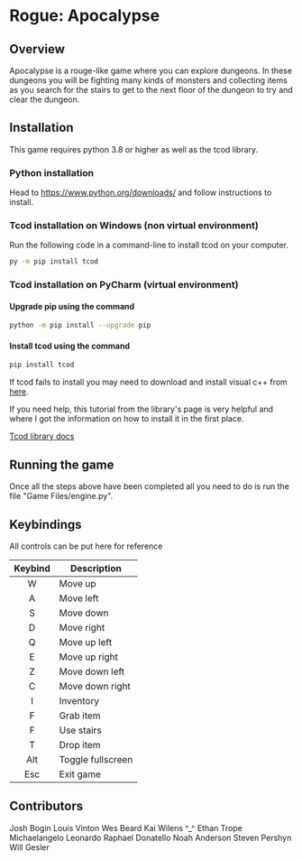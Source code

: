 # Rogue: Apocalypse

## Overview

Apocalypse is a rouge-like game where you can explore dungeons. In these dungeons you will be fighting many kinds of monsters and collecting items as you search for the stairs to get to the next floor of the dungeon to try and clear the dungeon.

## Installation

This game requires python 3.8 or higher as well as the tcod library.

### Python installation

Head to <https://www.python.org/downloads/> and follow instructions to install.

### Tcod installation on Windows (non virtual environment)

Run the following code in a command-line to install tcod on your computer.

```bash
py -m pip install tcod
```

### Tcod installation on PyCharm (virtual environment)

#### Upgrade pip using the command

```bash
python -m pip install --upgrade pip
```

#### Install tcod using the command

```bash
pip install tcod
```

If tcod fails to install you may need to download and install visual c++ from [here](https://support.microsoft.com/en-us/help/2977003/the-latest-supported-visual-c-downloads).

If you need help, this tutorial from the library's page is very helpful and where I got the information on how to install it in the first place.

[Tcod library docs](https://python-tcod.readthedocs.io/en/latest/installation.html)

## Running the game

Once all the steps above have been completed all you need to do is run the file "Game Files/engine.py".

## Keybindings

All controls can be put here for reference  

| Keybind       | Description |
|:-------------:|-------------|
|       W       | Move up     |
|       A       | Move left   |
|       S       | Move down   |
|       D       | Move right  |
|       Q       | Move up left|
|       E       | Move up right|
|       Z       | Move down left|
|       C       | Move down right|
|       I       | Inventory   |
|       F       | Grab item   |
|       F       | Use stairs  |
|       T       | Drop item   |
|       Alt     | Toggle fullscreen|
|       Esc     | Exit game   |

## Contributors

Josh Bogin
Louis Vinton
Wes Beard
Kai Wilens ^_^
Ethan Trope   
Michaelangelo Leonardo Raphael Donatello
Noah Anderson
Steven Pershyn
Will Gesler
